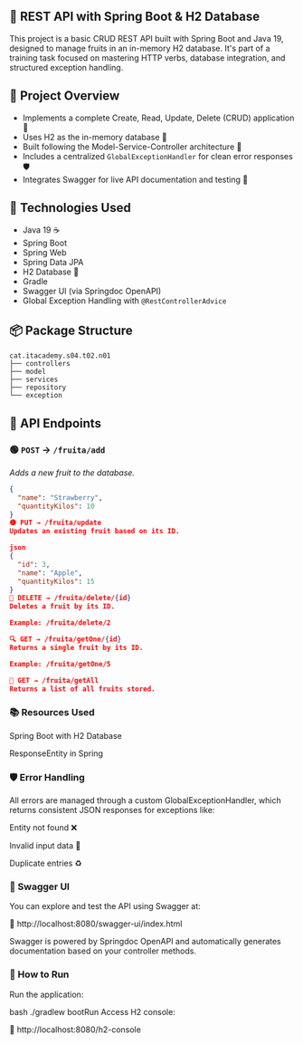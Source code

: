 ## 🍓 REST API with Spring Boot & H2 Database

This project is a basic CRUD REST API built with Spring Boot and Java 19, designed to manage fruits in an in-memory H2 database. It's part of a training task focused on mastering HTTP verbs, database integration, and structured exception handling.

## 🧾 Project Overview

- Implements a complete Create, Read, Update, Delete (CRUD) application 🎯
- Uses H2 as the in-memory database 💾
- Built following the Model-Service-Controller architecture 🧱
- Includes a centralized `GlobalExceptionHandler` for clean error responses 🛡️
- Integrates Swagger for live API documentation and testing 💬

## 🚀 Technologies Used

- Java 19 ☕
- Spring Boot
- Spring Web
- Spring Data JPA
- H2 Database 🧠
- Gradle
- Swagger UI (via Springdoc OpenAPI)
- Global Exception Handling with `@RestControllerAdvice`

## 📦 Package Structure

```
cat.itacademy.s04.t02.n01
├── controllers
├── model
├── services
├── repository
└── exception

```
## 🔧 API Endpoints

### 🟢 `POST` → `/fruita/add`
_Adds a new fruit to the database._

```json
{
  "name": "Strawberry",
  "quantityKilos": 10
}
🟡 PUT → /fruita/update
Updates an existing fruit based on its ID.

json
{
  "id": 3,
  "name": "Apple",
  "quantityKilos": 15
}
🔴 DELETE → /fruita/delete/{id}
Deletes a fruit by its ID.

Example: /fruita/delete/2

🔍 GET → /fruita/getOne/{id}
Returns a single fruit by its ID.

Example: /fruita/getOne/5

📄 GET → /fruita/getAll
Returns a list of all fruits stored.

```

### 📚 Resources Used

Spring Boot with H2 Database

ResponseEntity in Spring

### 🛡️ Error Handling

All errors are managed through a custom GlobalExceptionHandler, which returns consistent JSON responses for exceptions like:

Entity not found ❌

Invalid input data 📛

Duplicate entries ♻️

### 📖 Swagger UI

You can explore and test the API using Swagger at:

🔗 http://localhost:8080/swagger-ui/index.html

Swagger is powered by Springdoc OpenAPI and automatically generates documentation based on your controller methods.

### 🧪 How to Run
Run the application:

bash
./gradlew bootRun
Access H2 console:

🔗 http://localhost:8080/h2-console

